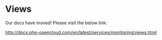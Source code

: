 # Views

Our docs have moved! Please visit the below link:

http://docs.php-opencloud.com/en/latest/services/monitoring/views.html
